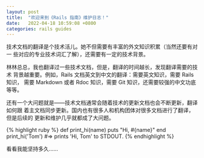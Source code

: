 ```yaml
---
layout: post
title:  "欢迎来到《Rails 指南》维护日志！"
date:   2022-04-18 10:59:08 +0800
categories: rails guides
---
```


技术文档的翻译是个技术活儿。她不但需要有丰富的外文知识积累（当然还要有对一
些对应的专业技术词汇了解），还需要有一定的技术背景。

林林总总，我也翻译过一些技术文档，但是，翻译的时间越长，发现翻译需要的技术
背景越重要。例如，Rails 文档英文到中文的翻译：需要英文知识，需要 Rails 知识，
需要 Markdown 或者 Rdoc 知识，需要 Git 知识，还需要较强的中文功底等等。

还有一个大问题就是——技术文档通常会随着技术的更新文档也会不断更新，翻译如何跟
着主文档同步更新。国内也有很多人和机构团体对很多文档进行了翻译，但是后续的
更新和维护几乎就都成了大问题。

{% highlight ruby %}
def print_hi(name)
  puts "Hi, #{name}"
end
print_hi('Tom')
#=> prints 'Hi, Tom' to STDOUT.
{% endhighlight %}

看看我能坚持多久……
